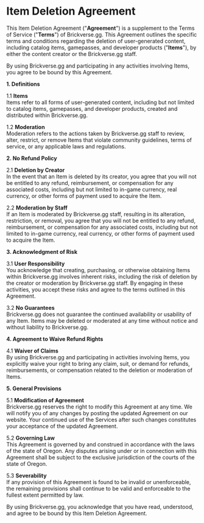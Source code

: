 # Item Deletion Agreement

This Item Deletion Agreement ("**Agreement**") is a supplement to the Terms of Service ("**Terms**") of Brickverse.gg. This Agreement outlines the specific terms and conditions regarding the deletion of user-generated content, including catalog items, gamepasses, and developer products ("**Items**"), by either the content creator or the Brickverse.gg staff.&#x20;

By using Brickverse.gg and participating in any activities involving Items, you agree to be bound by this Agreement.

**1. Definitions**

1.1 **Items**\
Items refer to all forms of user-generated content, including but not limited to catalog items, gamepasses, and developer products, created and distributed within Brickverse.gg.

1.2 **Moderation**\
Moderation refers to the actions taken by Brickverse.gg staff to review, alter, restrict, or remove Items that violate community guidelines, terms of service, or any applicable laws and regulations.

**2. No Refund Policy**

2.1 **Deletion by Creator**\
In the event that an Item is deleted by its creator, you agree that you will not be entitled to any refund, reimbursement, or compensation for any associated costs, including but not limited to in-game currency, real currency, or other forms of payment used to acquire the Item.

2.2 **Moderation by Staff**\
If an Item is moderated by Brickverse.gg staff, resulting in its alteration, restriction, or removal, you agree that you will not be entitled to any refund, reimbursement, or compensation for any associated costs, including but not limited to in-game currency, real currency, or other forms of payment used to acquire the Item.

**3. Acknowledgment of Risk**

3.1 **User Responsibility**\
You acknowledge that creating, purchasing, or otherwise obtaining Items within Brickverse.gg involves inherent risks, including the risk of deletion by the creator or moderation by Brickverse.gg staff. By engaging in these activities, you accept these risks and agree to the terms outlined in this Agreement.

3.2 **No Guarantees**\
Brickverse.gg does not guarantee the continued availability or usability of any Item. Items may be deleted or moderated at any time without notice and without liability to Brickverse.gg.

**4. Agreement to Waive Refund Rights**

4.1 **Waiver of Claims**\
By using Brickverse.gg and participating in activities involving Items, you explicitly waive your right to bring any claim, suit, or demand for refunds, reimbursements, or compensation related to the deletion or moderation of Items.

**5. General Provisions**

5.1 **Modification of Agreement**\
Brickverse.gg reserves the right to modify this Agreement at any time. We will notify you of any changes by posting the updated Agreement on our website. Your continued use of the Services after such changes constitutes your acceptance of the updated Agreement.

5.2 **Governing Law**\
This Agreement is governed by and construed in accordance with the laws of the state of Oregon. Any disputes arising under or in connection with this Agreement shall be subject to the exclusive jurisdiction of the courts of the state of Oregon.

5.3 **Severability**\
If any provision of this Agreement is found to be invalid or unenforceable, the remaining provisions shall continue to be valid and enforceable to the fullest extent permitted by law.

By using Brickverse.gg, you acknowledge that you have read, understood, and agree to be bound by this Item Deletion Agreement.

